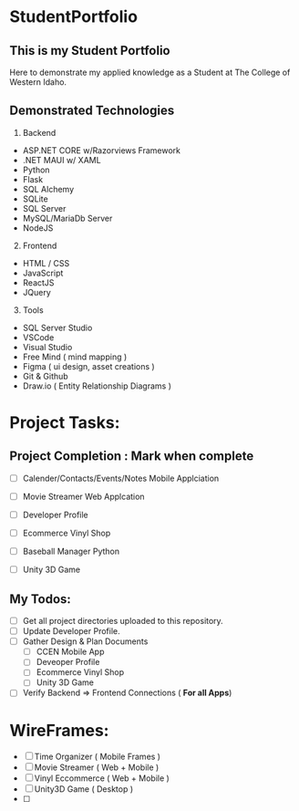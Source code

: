# StudentPortfolio
## This is my Student Portfolio
Here to demonstrate my applied knowledge as a Student at The College of Western Idaho.
## Demonstrated Technologies
1. Backend
  * ASP.NET CORE w/Razorviews Framework
  * .NET MAUI w/ XAML
  * Python
  * Flask
  * SQL Alchemy
  * SQLite
  * SQL Server
  * MySQL/MariaDb Server
  * NodeJS
2. Frontend
  * HTML / CSS
  * JavaScript
  * ReactJS
  * JQuery
3. Tools
  * SQL Server Studio
  * VSCode
  * Visual Studio
  * Free Mind ( mind mapping )
  * Figma ( ui design, asset creations )
  * Git & Github
  * Draw.io ( Entity Relationship Diagrams )
  
# Project Tasks:

## Project Completion : Mark when complete
* [ ] Calender/Contacts/Events/Notes Mobile Applciation
* [ ] Movie Streamer Web Applcation
* [ ] Developer Profile
* [ ] Ecommerce Vinyl Shop
* [ ] Baseball Manager Python
* [ ] Unity 3D Game
  


## My Todos:
* [ ] Get all project directories uploaded to this repository.
* [ ] Update Developer Profile.
* [ ] Gather Design & Plan Documents
  * [ ] CCEN Mobile App
  * [ ] Deveoper Profile
  * [ ] Ecommerce Vinyl Shop
  * [ ] Unity 3D Game
* [ ] Verify Backend => Frontend Connections ( **For all Apps**)

# WireFrames:
* [ ] Time Organizer ( Mobile Frames )
* [ ] Movie Streamer ( Web + Mobile )
* [ ] Vinyl Eccommerce ( Web + Mobile )
* [ ] Unity3D Game ( Desktop )
* [ ] 
